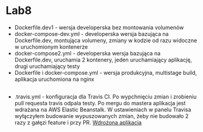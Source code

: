 # Lab8

- Dockerfile.dev1 - wersja developerska bez montowania volumenów
- docker-compose-dev.yml - developerska wersja bazująca na Dockerfile.dev, montująca volumeny, zmiany w kodzie od razu widoczne w uruchomionym kontenerze
- docker-compose2.yml - developerska wersja bazująca na Dockerfile.dev, uruchamia 2 kontenery, jeden uruchamiający aplikację, drugi uruchamiający testy
- Dockerfile i docker-compose.yml - wersja produkcyjna, multistage build, aplikacja uruchomiona na nginx

##
- .travis.yml - konfiguracja dla Travis CI. Po wypchnięciu zmian i zrobieniu pull requesta travis odpala testy. Po mergu do mastera aplikacja jest wdrażana na AWS Elastic Beanstalk. W ustawieniach w panelu Travisa wyłączyłem budowanie wypuszowanych zmian, żeby nie budowało 2 razy z gałęzi feature i przy PR.
[Wdrożona aplikacja](http://lab8fullstack-env.eba-hsn8hz3e.eu-central-1.elasticbeanstalk.com/)